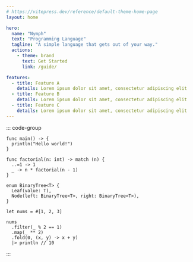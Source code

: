 ```yaml
---
# https://vitepress.dev/reference/default-theme-home-page
layout: home

hero:
  name: "Nymph"
  text: "Programming Language"
  tagline: "A simple language that gets out of your way."
  actions:
    - theme: brand
      text: Get Started
      link: /guide/

features:
  - title: Feature A
    details: Lorem ipsum dolor sit amet, consectetur adipiscing elit
  - title: Feature B
    details: Lorem ipsum dolor sit amet, consectetur adipiscing elit
  - title: Feature C
    details: Lorem ipsum dolor sit amet, consectetur adipiscing elit
---
```


::: code-group

```nym [hello_world.nym]
func main() -> {
  println("Hello world!")
}
```

```nym [functions.nym]
func factorial(n: int) -> match (n) {
  ..=1 -> 1
  _ -> n * factorial(n - 1)
}
```

```nym [types.nym]
enum BinaryTree<T> {
  Leaf(value: T),
  Node(left: BinaryTree<T>, right: BinaryTree<T>),
}
```

```nym [lists.nym]
let nums = #[1, 2, 3]

nums
  .filter(_ % 2 == 1)
  .map(_ ** 2)
  .fold(0, (x, y) -> x + y)
  |> println // 10
```

:::